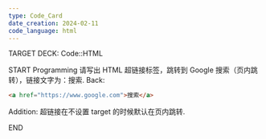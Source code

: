 ```yaml
---
type: Code_Card
date_creation: 2024-02-11
code_language: html
---
```


TARGET DECK: Code::HTML

START
Programming
请写出 HTML 超链接标签，跳转到 Google 搜索（页内跳转），链接文字为：搜索.
Back: 
```html
<a href="https://www.google.com">搜索</a>
```
Addition: 
超链接在不设置 target 的时候默认在页内跳转.
<!--ID: 1707659272895-->
END
